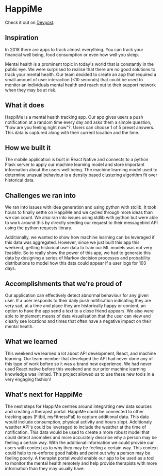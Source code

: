 # HappiMe  

Check it out on [Devpost](https://devpost.com/software/happime).  


## Inspiration
In 2018 there are apps to track almost everything. You can track your financial well being, food consumption or even how well you sleep. 

Mental health is a prominent topic in today's world that is constantly in the public eye. We were surprised to realise that there are no good solutions to track your mental health. Our team decided to create an app that required a small amount of user interaction (<10 seconds) that could be used to monitor an individuals mental health and reach out to their support network when they may be at risk. 
 
## What it does
HappiMe is a mental health tracking app. Our app gives users a push notification at a random time every day and asks them a simple question, "how are you feeling right now"?. Users can choose 1 of 5 preset answers. This data is captured along with their current location and the time. 

## How we built it 
The mobile application is built in React Native and connects to a python Flask server to apply our machine learning model and store important information about the users well being.  The machine learning model used to determine unusual behaviour is a density based clustering algorithm fit over historical data.

## Challenges we ran into 
We ran into issues with idea generation and using python with stdlib. It took hours to finally settle on HappiMe and we cycled through more ideas than we can count. We also ran into issues using stdlib with python but were able to work around this by directly sending our request to their messagebird API using the python requests library. 

Additionally, we wanted to show how machine learning can be leveraged if this data was aggregated. However, since we just built this app this weekend, getting historical user data to train our ML models was not very feasible.  So to really show the power of this app, we had to generate this data by designing a series of Markov decision processes and probability distributions to model how this data could appear if a user logs for 100 days.

## Accomplishments that we're proud of 
Our application can effectively detect abnormal behaviour for any given user.  If a user responds to their daily push notification indicating they are very sad, at a time and place they are historically happy or content, an option to have the app send a text to a close friend appears.  We also were able to implement means of data visualisation that the user can view and clearly see locations and times that often have a negative impact on their mental health.

## What we learned 
This weekend we learned a lot about API development, React, and machine learning. Our team member that developed the API had never done any of this type of work before so it was a brand new experience. We had never used React native before this weekend and our prior machine learning knowledge was limited. This project allowed us to use these new tools in a very engaging fashion!

## What's next for HappiMe 
The next steps for HappiMe centres around integrating new data sources and creating a therapist portal. 
HappiMe could be connected to other tracking apps (Fitbit, myFitnessPal) to capture additional data. This data would include consumption, physical activity and hours slept. Additionaly weather API's could be leveraged to include the weather at the time of notification. This data would be used to create a more robust model that could detect anomalies and more accurately describe why a person may be feeling a certain way. 
With the additional information we could provide our users with context as to why they may be feeling a certain way. This context could help to re-enforce good habits and point out why a person may be feeling poorly. 
A therapist portal would enable our app to be used as a tool to monitor the mental health remotely and help provide therapists with more information than they may usually have. 
